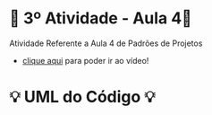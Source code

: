 # 🚀 3º Atividade - Aula 4🚀
Atividade Referente a Aula 4 de Padrões de Projetos

- [clique aqui](https://drive.google.com/drive/folders/1e6pJGARy2jHa0NMH75ZT1wCcz7L9ABa0?usp=sharing) para poder ir ao vídeo!

#  :bulb: UML do Código :bulb:
